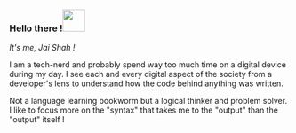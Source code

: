 ### Hello there !<img src="https://media.tenor.com/images/30169e4a670daf12443df7d2dd140176/tenor.gif" height="40">

*It's me, Jai Shah !*

<p>I am a tech-nerd and probably spend way too much time on a digital device during my day. I see each and every digital aspect of the society from a developer's lens to understand how the code behind anything was written.</p>
<p>Not a language learning bookworm but a logical thinker and problem solver. I like to focus more on the "syntax" that takes me to the "output" than the "output" itself !</p>
